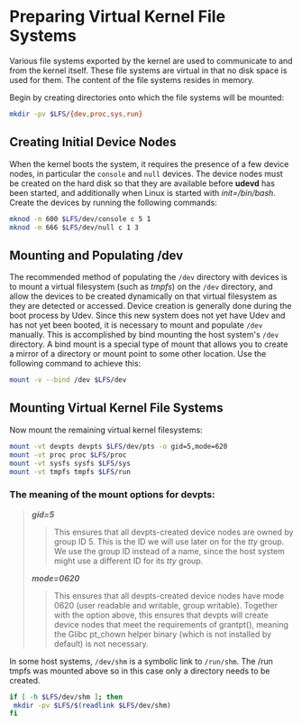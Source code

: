 # Preparing Virtual Kernel File Systems

Various file systems exported by the kernel are used to communicate to and from the kernel itself. These file systems are virtual in that no disk space is used for them. The content of the file systems resides in memory.

Begin by creating directories onto which the file systems will be mounted:

```sh
mkdir -pv $LFS/{dev,proc,sys,run}
```

## Creating Initial Device Nodes

When the kernel boots the system, it requires the presence of a few device nodes, in particular the `console` and `null` devices. The device nodes must be created on the hard disk so that they are available before **udevd** has been started, and additionally when Linux is started with _init=/bin/bash_. Create the devices by running the following commands:

```sh
mknod -m 600 $LFS/dev/console c 5 1
mknod -m 666 $LFS/dev/null c 1 3
```

## Mounting and Populating /dev

The recommended method of populating the `/dev` directory with devices is to mount a virtual filesystem (such as _tmpfs_) on the `/dev` directory, and allow the devices to be created dynamically on that virtual filesystem as they are detected or accessed. Device creation is generally done during the boot process by Udev. Since this new system does not yet have Udev and has not yet been booted, it is necessary to mount and populate `/dev` manually. This is accomplished by bind mounting the host system's `/dev` directory. A bind mount is a special type of mount that allows you to create a mirror of a directory or mount point to some other location. Use the following command to achieve this:

```sh
mount -v --bind /dev $LFS/dev
```

## Mounting Virtual Kernel File Systems

Now mount the remaining virtual kernel filesystems:

```sh
mount -vt devpts devpts $LFS/dev/pts -o gid=5,mode=620
mount -vt proc proc $LFS/proc
mount -vt sysfs sysfs $LFS/sys
mount -vt tmpfs tmpfs $LFS/run
```

### The meaning of the mount options for devpts:

> **_gid=5_**
>
> > This ensures that all devpts-created device nodes are owned by group ID 5. This is the ID we will use later on for the _tty_ group. We use the group ID instead of a name, since the host system might use a different ID for its _tty_ group.
>
> **_mode=0620_**
>
> > This ensures that all devpts-created device nodes have mode 0620 (user readable and writable, group writable). Together with the option above, this ensures that devpts will create device nodes that meet the requirements of grantpt(), meaning the Glibc pt_chown helper binary (which is not installed by default) is not necessary.

In some host systems, `/dev/shm` is a symbolic link to `/run/shm`. The /run tmpfs was mounted above so in this case only a directory needs to be created.

```sh
if [ -h $LFS/dev/shm ]; then
 mkdir -pv $LFS/$(readlink $LFS/dev/shm)
fi
```

